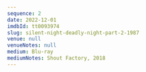 ```yaml
---
sequence: 2
date: 2022-12-01
imdbId: tt0093974
slug: silent-night-deadly-night-part-2-1987
venue: null
venueNotes: null
medium: Blu-ray
mediumNotes: Shout Factory, 2018
---
```


